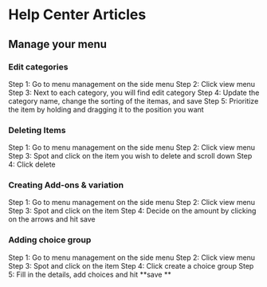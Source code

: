 # Help Center Articles

## Manage your menu
### Edit categories
Step 1: Go to menu management on the side menu
Step 2: Click view menu
Step 3: Next to each category, you will find edit category
Step 4: Update the category name, change the sorting of the itemas, and save
Step 5: Prioritize the item by holding and dragging it to the position you want

### Deleting Items
Step 1: Go to menu management on the side menu
Step 2: Click view menu
Step 3: Spot and click on the item you wish to delete and scroll down
Step 4: Click delete

### Creating Add-ons & variation
Step 1: Go to menu management on the side menu
Step 2: Click view menu
Step 3: Spot and click on the item
Step 4: Decide on the amount by clicking on the arrows and hit save

### Adding choice group
Step 1: Go to menu management on the side menu
Step 2: Click view menu
Step 3: Spot and click on the item
Step 4: Click create a choice group
Step 5: Fill in the details, add choices and hit **save **